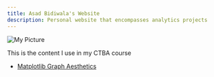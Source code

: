 ```yaml
---
title: Asad Bidiwala's Website
description: Personal website that encompasses analytics projects
---
```


![My Picture](/pictures/)

This is the content I use in my CTBA course

- [Matplotlib Graph Aesthetics](/MatplotlibGraphs/index.md)
